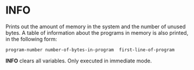 # INFO

Prints out the amount of memory in the system and the number of unused bytes. A table of information about the programs in memory is also printed, in the following form:

`program-number	number-of-bytes-in-program	first-line-of-program`

**INFO** clears all variables. Only executed in immediate mode.
